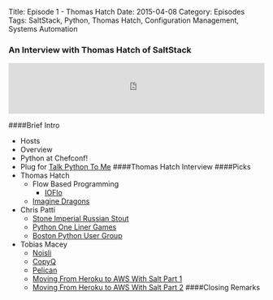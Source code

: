 Title: Episode 1 - Thomas Hatch
Date: 2015-04-08
Category: Episodes
Tags: SaltStack, Python, Thomas Hatch, Configuration Management, Systems Automation

### An Interview with Thomas Hatch of SaltStack

<iframe id="audio_iframe" src="http://www.podbean.com/media/player/b4pg8-5539be/initByJs/1/auto/1?skin=103" width="100%" height="100" frameborder="0" scrolling="no"></iframe>

####Brief Intro
  * Hosts
  * Overview
  * Python at Chefconf!
  * Plug for [Talk Python To Me](http://www.talkpythontome.com)
####Thomas Hatch Interview
####Picks
  * Thomas Hatch
    - Flow Based Programming
        + [IOFlo](http://ioflo.com/)
    - [Imagine Dragons](http://en.wikipedia.org/wiki/Imagine_Dragons)
  * Chris Patti
    - [Stone Imperial Russian Stout](http://www.stonebrewing.com/irs/)
    - [Python One Liner Games](http://arunrocks.com/python-one-liner-games/)
    - [Boston Python User Group](http://www.meetup.com/bostonpython/)
  * Tobias Macey
    - [Noisli](http://www.noisli.com/)
    - [CopyQ](https://github.com/hluk/CopyQ)
    - [Pelican](http://blog.getpelican.com/)
    - [Moving From Heroku to AWS With Salt Part 1](http://blog.renaissancedev.com/from-heroku-to-aws-with-saltstack-part-1.html)
    - [Moving From Heroku to AWS With Salt Part 2](http://blog.renaissancedev.com/from-heroku-to-aws-with-saltstack-part-1.html)
####Closing Remarks
